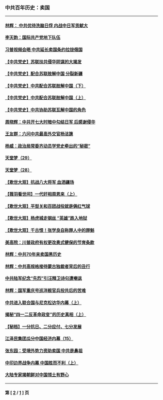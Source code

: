 ### 中共百年历史：卖国
---
#### [林辉： 中共优待洗脑日俘 内战中日军贡献大](../../pages/nf1176117/n13624644.md?10140430) 
#### [李天韵：国际共产党地下队伍](../../pages/nf1176117/n13611808.md?10140430) 
#### [习普视频会晤 中共延长卖国条约拉拢俄国](../../pages/nf1176117/n13060971.md?10140430) 
#### [【中共党史】苏联扶共侵华阴谋的大揭发](../../pages/nf1176117/n13056050.md?10140430) 
#### [【中共党史】配合苏联肢解中国 分裂新疆](../../pages/nf1176117/n13040700.md?10140430) 
#### [【中共党史】中共配合苏联肢解中国（下）](../../pages/nf1176117/n13035660.md?10140430) 
#### [【中共党史】中共配合苏联肢解中国（上）](../../pages/nf1176117/n13030262.md?10140430) 
#### [【中共党史】中共协助苏联瓦解中国的角色](../../pages/nf1176117/n13018109.md?10140430) 
#### [周晓辉：中共开七大时暗中勾结日军 后感谢侵华](../../pages/nf1176117/n12921960.md?10140430) 
#### [王友群：六问中共最高外交官杨洁篪](../../pages/nf1176117/n12836495.md?10140430) 
#### [杨威：政治局常委齐动员学党史牵出的“秘密”](../../pages/nf1176117/n12764642.md?10140430) 
#### [天堂梦（29）](../../pages/nf1176117/n12408465.md?10140430) 
#### [天堂梦（28）](../../pages/nf1176117/n12408309.md?10140430) 
#### [【欺世大观】抗战八大将军 血洒疆场](../../pages/nf1176117/n12357044.md?10140430) 
#### [【薇羽看世间】一代奸相周恩来（上）](../../pages/nf1176117/n12401109.md?10140430) 
#### [【欺世大观】平型关和百团战役就是俩红气球](../../pages/nf1176117/n12359157.md?10140430) 
#### [【欺世大观】杨虎城走钢丝 “英雄”跌入地狱](../../pages/nf1176117/n12358840.md?10140430) 
#### [【欺世大观】千古恨！张学良自称罪人中的罪魁](../../pages/nf1176117/n12358629.md?10140430) 
#### [美高院：川普政府有权更改奥式健保的节育条款](../../pages/nf1176117/n12242171.md?10140430) 
#### [林辉：中共70年来卖国黑历史](../../pages/nf1176117/n11552181.md?10140430) 
#### [林辉：中共高规格接待蒙古独裁者背后的丑行](../../pages/nf1176117/n11225005.md?10140430) 
#### [中共陆军纪念“先烈”引汪精卫诗句遭嘲讽](../../pages/nf1176117/n11153345.md?10140430) 
#### [林辉：国军重庆号巡洋舰官兵投共后的苦难](../../pages/nf1176117/n10997801.md?10140430) 
#### [中共进入联合国与尼克松访华内幕（上）](../../pages/nf1176117/n10138788.md?10140430) 
#### [揭秘“四一二反革命政变”的历史真相（上）](../../pages/nf1176117/n9996650.md?10140430) 
#### [【秘档】一分抗日、二分应付、七分发展](../../pages/nf1176117/n9331484.md?10140430) 
#### [江泽民集团瓜分中国经济内幕（15）](../../pages/nf1176117/n9268584.md?10140430) 
#### [张东园：受境外势力资助卖国 中共是鼻祖](../../pages/nf1176117/n9272480.md?10140430) 
#### [中印边界战争内幕 中国胜而不利（上）](../../pages/nf1176117/n9252458.md?10140430) 
#### [大陆专家揭朝鲜对中国领土有野心](../../pages/nf1176117/n9074056.md?10140430) 

---
#### 第 [ [2](./2.md?10140430) / [1](./1.md?10140430) ] 页
